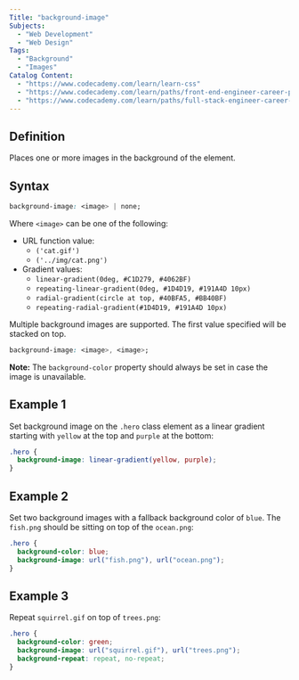 ```yaml
---
Title: "background-image"
Subjects:
  - "Web Development"
  - "Web Design"
Tags:
  - "Background"
  - "Images"
Catalog Content:
  - "https://www.codecademy.com/learn/learn-css"
  - "https://www.codecademy.com/learn/paths/front-end-engineer-career-path"
  - "https://www.codecademy.com/learn/paths/full-stack-engineer-career-path"
---
```


## Definition

Places one or more images in the background of the element.

## Syntax

```css
background-image: <image> | none;
```

Where `<image>` can be one of the following:

- URL function value: 
  - `('cat.gif')`
  - `('../img/cat.png')`
- Gradient values: 
  - `linear-gradient(0deg, #C1D279, #4062BF)`
  - `repeating-linear-gradient(0deg, #1D4D19, #191A4D 10px)`
  - `radial-gradient(circle at top, #40BFA5, #BB40BF)`
  - `repeating-radial-gradient(#1D4D19, #191A4D 10px)`

Multiple background images are supported. The first value specified will be stacked on top.

```css
background-image: <image>, <image>;
```

**Note:** The `background-color` property should always be set in case the image is unavailable.

## Example 1

Set background image on the `.hero` class element as a linear gradient starting with `yellow` at the top and `purple` at the bottom:

```css
.hero {
  background-image: linear-gradient(yellow, purple);
}
```

## Example 2

Set two background images with a fallback background color of `blue`. The `fish.png` should be sitting on top of the `ocean.png`:

```css
.hero {
  background-color: blue;
  background-image: url("fish.png"), url("ocean.png");
}
```

## Example 3

Repeat `squirrel.gif` on top of `trees.png`:

```css
.hero {
  background-color: green;
  background-image: url("squirrel.gif"), url("trees.png");
  background-repeat: repeat, no-repeat;
}
```
